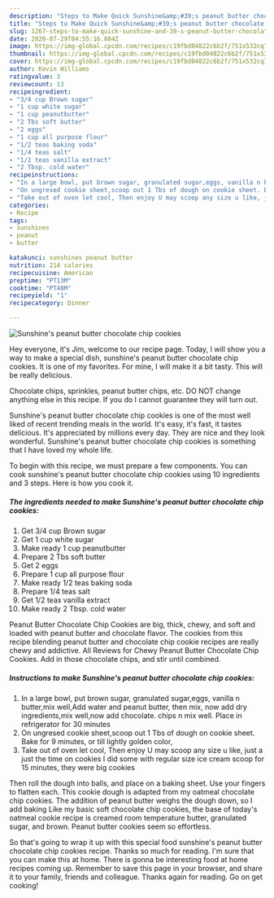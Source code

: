 ```yaml
---
description: "Steps to Make Quick Sunshine&amp;#39;s peanut butter chocolate chip cookies"
title: "Steps to Make Quick Sunshine&amp;#39;s peanut butter chocolate chip cookies"
slug: 1267-steps-to-make-quick-sunshine-and-39-s-peanut-butter-chocolate-chip-cookies
date: 2020-07-29T04:55:16.884Z
image: https://img-global.cpcdn.com/recipes/c19fbd04822c6b2f/751x532cq70/sunshines-peanut-butter-chocolate-chip-cookies-recipe-main-photo.jpg
thumbnail: https://img-global.cpcdn.com/recipes/c19fbd04822c6b2f/751x532cq70/sunshines-peanut-butter-chocolate-chip-cookies-recipe-main-photo.jpg
cover: https://img-global.cpcdn.com/recipes/c19fbd04822c6b2f/751x532cq70/sunshines-peanut-butter-chocolate-chip-cookies-recipe-main-photo.jpg
author: Kevin Williams
ratingvalue: 3
reviewcount: 13
recipeingredient:
- "3/4 cup Brown sugar"
- "1 cup white sugar"
- "1 cup peanutbutter"
- "2 Tbs soft butter"
- "2 eggs"
- "1 cup all purpose flour"
- "1/2 teas baking soda"
- "1/4 teas salt"
- "1/2 teas vanilla extract"
- "2 Tbsp. cold water"
recipeinstructions:
- "In a large bowl, put brown sugar, granulated sugar,eggs, vanilla n butter,mix well,Add water and peanut butter, then mix, now add dry ingredients,mix well,now add chocolate. chips n mix well. Place in refrigerator for 30 minutes"
- "On ungresed cookie sheet,scoop out 1 Tbs of dough on cookie sheet. Bake for 9 minutes, or till lightly golden color,"
- "Take out of oven let cool, Then enjoy U may scoop any size u like, just a just the time on cookies I did some with regular size ice cream scoop for 15 minutes, they were big cookies"
categories:
- Recipe
tags:
- sunshines
- peanut
- butter

katakunci: sunshines peanut butter 
nutrition: 214 calories
recipecuisine: American
preptime: "PT13M"
cooktime: "PT48M"
recipeyield: "1"
recipecategory: Dinner

---
```



![Sunshine&#39;s peanut butter chocolate chip cookies](https://img-global.cpcdn.com/recipes/c19fbd04822c6b2f/751x532cq70/sunshines-peanut-butter-chocolate-chip-cookies-recipe-main-photo.jpg)

Hey everyone, it's Jim, welcome to our recipe page. Today, I will show you a way to make a special dish, sunshine&#39;s peanut butter chocolate chip cookies. It is one of my favorites. For mine, I will make it a bit tasty. This will be really delicious.

Chocolate chips, sprinkles, peanut butter chips, etc. DO NOT change anything else in this recipe. If you do I cannot guarantee they will turn out.

Sunshine&#39;s peanut butter chocolate chip cookies is one of the most well liked of recent trending meals in the world. It's easy, it's fast, it tastes delicious. It's appreciated by millions every day. They are nice and they look wonderful. Sunshine&#39;s peanut butter chocolate chip cookies is something that I have loved my whole life.


To begin with this recipe, we must prepare a few components. You can cook sunshine&#39;s peanut butter chocolate chip cookies using 10 ingredients and 3 steps. Here is how you cook it.

<!--inarticleads1-->

##### The ingredients needed to make Sunshine&#39;s peanut butter chocolate chip cookies:

1. Get 3/4 cup Brown sugar
1. Get 1 cup white sugar
1. Make ready 1 cup peanutbutter
1. Prepare 2 Tbs soft butter
1. Get 2 eggs
1. Prepare 1 cup all purpose flour
1. Make ready 1/2 teas baking soda
1. Prepare 1/4 teas salt
1. Get 1/2 teas vanilla extract
1. Make ready 2 Tbsp. cold water


Peanut Butter Chocolate Chip Cookies are big, thick, chewy, and soft and loaded with peanut butter and chocolate flavor. The cookies from this recipe blending peanut butter and chocolate chip cookie recipes are really chewy and addictive. All Reviews for Chewy Peanut Butter Chocolate Chip Cookies. Add in those chocolate chips, and stir until combined. 

<!--inarticleads2-->

##### Instructions to make Sunshine&#39;s peanut butter chocolate chip cookies:

1. In a large bowl, put brown sugar, granulated sugar,eggs, vanilla n butter,mix well,Add water and peanut butter, then mix, now add dry ingredients,mix well,now add chocolate. chips n mix well. Place in refrigerator for 30 minutes
1. On ungresed cookie sheet,scoop out 1 Tbs of dough on cookie sheet. Bake for 9 minutes, or till lightly golden color,
1. Take out of oven let cool, Then enjoy U may scoop any size u like, just a just the time on cookies I did some with regular size ice cream scoop for 15 minutes, they were big cookies


Then roll the dough into balls, and place on a baking sheet. Use your fingers to flatten each. This cookie dough is adapted from my oatmeal chocolate chip cookies. The addition of peanut butter weighs the dough down, so I add baking Like my basic soft chocolate chip cookies, the base of today&#39;s oatmeal cookie recipe is creamed room temperature butter, granulated sugar, and brown. Peanut butter cookies seem so effortless. 

So that's going to wrap it up with this special food sunshine&#39;s peanut butter chocolate chip cookies recipe. Thanks so much for reading. I'm sure that you can make this at home. There is gonna be interesting food at home recipes coming up. Remember to save this page in your browser, and share it to your family, friends and colleague. Thanks again for reading. Go on get cooking!
